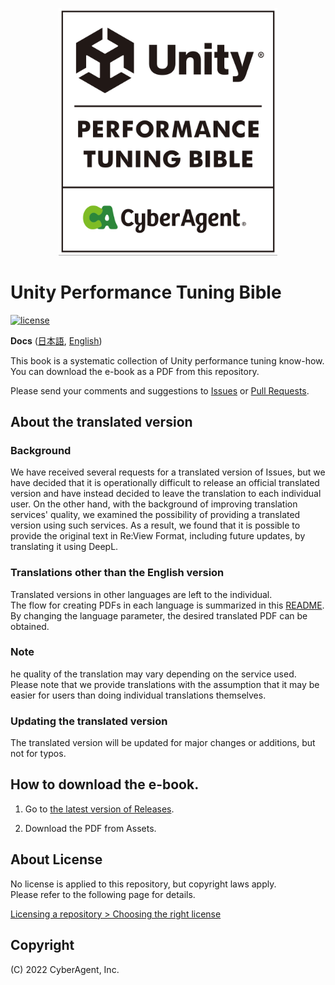 <p align="center">
  <img width=350 src="Documentation/bible_logo.png" alt="UnityPerformanceTuningBible">
</p>

# Unity Performance Tuning Bible

[![license](https://img.shields.io/badge/PR-welcome-green.svg)](https://github.com/CyberAgentGameEntertainment/UnityPerformanceTuningBible/pulls)

**Docs** ([日本語](README.md), [English](README_EN.md))

This book is a systematic collection of Unity performance tuning know-how.  
You can download the e-book as a PDF from this repository.

Please send your comments and suggestions to [Issues](https://github.com/CyberAgentGameEntertainment/UnityPerformanceTuningBible/issues) or [Pull Requests](https://github.com/CyberAgentGameEntertainment/UnityPerformanceTuningBible/pulls).

## About the translated version
### Background
We have received several requests for a translated version of Issues, but we have decided that it is operationally difficult to release an official translated version and have instead decided to leave the translation to each individual user. On the other hand, with the background of improving translation services' quality, we examined the possibility of providing a translated version using such services. As a result, we found that it is possible to provide the original text in Re:View Format, including future updates, by translating it using DeepL.  

### Translations other than the English version
Translated versions in other languages are left to the individual.  
The flow for creating PDFs in each language is summarized in this [README](https://github.com/CyberAgentGameEntertainment/UnityPerformanceTuningBible/UnityPerformanceTuningBible/tree/main/translation).  
By changing the language parameter, the desired translated PDF can be obtained.  

### Note
he quality of the translation may vary depending on the service used. Please note that we provide translations with the assumption that it may be easier for users than doing individual translations themselves.

### Updating the translated version
The translated version will be updated for major changes or additions, but not for typos.  

## How to download the e-book.
1. Go to [the latest version of Releases](https://github.com/CyberAgentGameEntertainment/UnityPerformanceTuningBible/releases/latest).

2. Download the PDF from Assets.

## About License
No license is applied to this repository, but copyright laws apply.  
Please refer to the following page for details.

[Licensing a repository > Choosing the right license](https://docs.github.com/en/repositories/managing-your-repositorys-settings-and-features/customizing-your-repository/licensing-a-repository#choosing-the-right-license)

## Copyright
(C) 2022 CyberAgent, Inc.